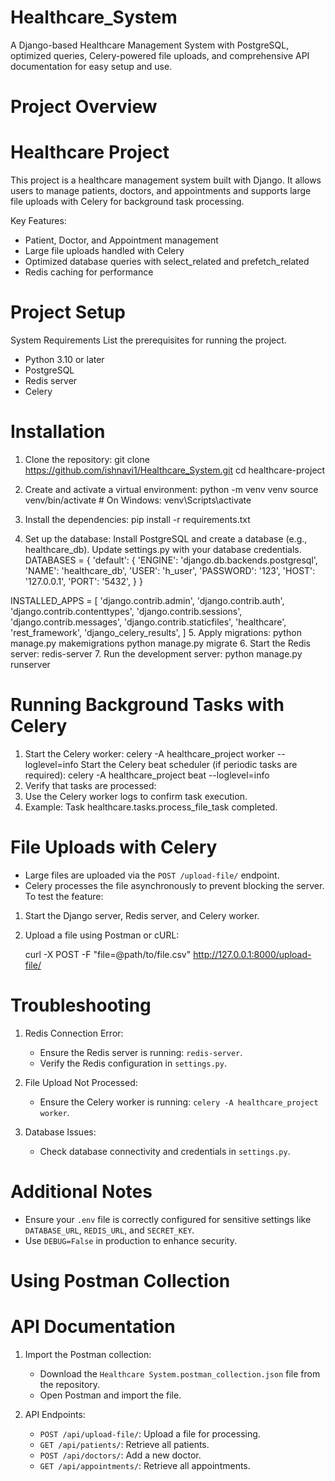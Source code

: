 # Healthcare_System
A Django-based Healthcare Management System with PostgreSQL, optimized queries, Celery-powered file uploads, and comprehensive API documentation for easy setup and use.

# Project Overview
# Healthcare Project

This project is a healthcare management system built with Django. It allows users to manage patients, doctors, and appointments and supports large file uploads with Celery for background task processing.

Key Features:
- Patient, Doctor, and Appointment management
- Large file uploads handled with Celery
- Optimized database queries with select_related and prefetch_related
- Redis caching for performance

# Project Setup

System Requirements
List the prerequisites for running the project.
- Python 3.10 or later
- PostgreSQL
- Redis server
- Celery

# Installation

1. Clone the repository:
   git clone https://github.com/ishnavi1/Healthcare_System.git
   cd healthcare-project
2. Create and activate a virtual environment:
   python -m venv venv
   source venv/bin/activate  # On Windows: venv\Scripts\activate
3. Install the dependencies:
   pip install -r requirements.txt

4. Set up the database:
   Install PostgreSQL and create a database (e.g., healthcare_db).
   Update settings.py with your database credentials.
   DATABASES = {
    'default': {
        'ENGINE': 'django.db.backends.postgresql',
        'NAME': 'healthcare_db',
        'USER': 'h_user',
        'PASSWORD': '123',
        'HOST': '127.0.0.1',
        'PORT': '5432',
    }
}

INSTALLED_APPS = [
    'django.contrib.admin',
    'django.contrib.auth',
    'django.contrib.contenttypes',
    'django.contrib.sessions',
    'django.contrib.messages',
    'django.contrib.staticfiles',
    'healthcare',
    'rest_framework',
    'django_celery_results',
]
5. Apply migrations:
   python manage.py makemigrations
   python manage.py migrate
6. Start the Redis server:
   redis-server
7. Run the development server:
   python manage.py runserver

# Running Background Tasks with Celery
1. Start the Celery worker:
   celery -A healthcare_project worker --loglevel=info
   Start the Celery beat scheduler (if periodic tasks are required):
   celery -A healthcare_project beat --loglevel=info
2. Verify that tasks are processed:
3. Use the Celery worker logs to confirm task execution.
4. Example:
  Task healthcare.tasks.process_file_task completed.

# File Uploads with Celery
- Large files are uploaded via the `POST /upload-file/` endpoint.
- Celery processes the file asynchronously to prevent blocking the server.
To test the feature:
1. Start the Django server, Redis server, and Celery worker.
2. Upload a file using Postman or cURL:
   
   curl -X POST -F "file=@path/to/file.csv" http://127.0.0.1:8000/upload-file/

# Troubleshooting

1. Redis Connection Error:
   - Ensure the Redis server is running: `redis-server`.
   - Verify the Redis configuration in `settings.py`.

2. File Upload Not Processed:
   - Ensure the Celery worker is running: `celery -A healthcare_project worker`.

3. Database Issues:
   - Check database connectivity and credentials in `settings.py`.

# Additional Notes

- Ensure your `.env` file is correctly configured for sensitive settings like `DATABASE_URL`, `REDIS_URL`, and `SECRET_KEY`.
- Use `DEBUG=False` in production to enhance security.

# Using Postman Collection

# API Documentation

1. Import the Postman collection:
   - Download the `Healthcare System.postman_collection.json` file from the repository.
   - Open Postman and import the file.

2. API Endpoints:
   - `POST /api/upload-file/`: Upload a file for processing.
   - `GET /api/patients/`: Retrieve all patients.
   - `POST /api/doctors/`: Add a new doctor.
   - `GET /api/appointments/`: Retrieve all appointments.
